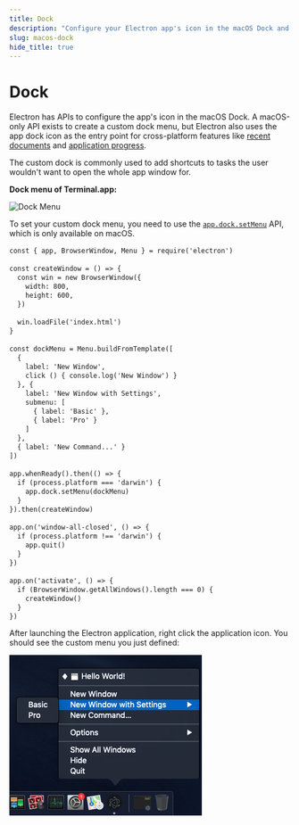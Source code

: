 ```yaml
---
title: Dock
description: "Configure your Electron app's icon in the macOS Dock and create shortcuts for custom tasks."
slug: macos-dock
hide_title: true
---
```


# Dock

Electron has APIs to configure the app's icon in the macOS Dock. A macOS-only
API exists to create a custom dock menu, but Electron also uses the app dock
icon as the entry point for cross-platform features like
[recent documents][recent-documents] and [application progress][progress-bar].

The custom dock is commonly used to add shortcuts to tasks the user wouldn't
want to open the whole app window for.

__Dock menu of Terminal.app:__

![Dock Menu][dock-menu-image]

To set your custom dock menu, you need to use the
[`app.dock.setMenu`](latest/api/dock.md#docksetmenumenu-macos) API,
which is only available on macOS.

```fiddle docs/latest/fiddles/features/macos-dock-menu
const { app, BrowserWindow, Menu } = require('electron')

const createWindow = () => {
  const win = new BrowserWindow({
    width: 800,
    height: 600,
  })

  win.loadFile('index.html')
}

const dockMenu = Menu.buildFromTemplate([
  {
    label: 'New Window',
    click () { console.log('New Window') }
  }, {
    label: 'New Window with Settings',
    submenu: [
      { label: 'Basic' },
      { label: 'Pro' }
    ]
  },
  { label: 'New Command...' }
])

app.whenReady().then(() => {
  if (process.platform === 'darwin') {
    app.dock.setMenu(dockMenu)
  }
}).then(createWindow)

app.on('window-all-closed', () => {
  if (process.platform !== 'darwin') {
    app.quit()
  }
})

app.on('activate', () => {
  if (BrowserWindow.getAllWindows().length === 0) {
    createWindow()
  }
})

```

After launching the Electron application, right click the application icon.
You should see the custom menu you just defined:

![macOS dock menu](../images/macos-dock-menu.png)

[dock-menu-image]: https://cloud.githubusercontent.com/assets/639601/5069962/6032658a-6e9c-11e4-9953-aa84006bdfff.png
[recent-documents]: latest/tutorial/recent-documents.md
[progress-bar]: latest/tutorial/progress-bar.md
